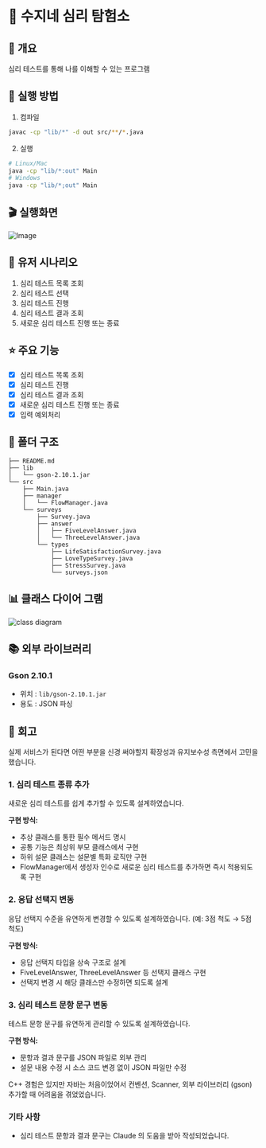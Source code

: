 # 🧭 수지네 심리 탐험소
## 📝 개요
심리 테스트를 통해 나를 이해할 수 있는 프로그램

## 🚀 실행 방법
1. 컴파일
```bash
javac -cp "lib/*" -d out src/**/*.java
```
2. 실행
```bash
# Linux/Mac
java -cp "lib/*:out" Main
# Windows
java -cp "lib/*;out" Main
```
## 🎬 실행화면
![Image](https://github.com/user-attachments/assets/3c09ef72-4751-4c82-a9a2-8900404de295)

## 👥 유저 시나리오

1. 심리 테스트 목록 조회
2. 심리 테스트 선택
3. 심리 테스트 진행
4. 심리 테스트 결과 조회
5. 새로운 심리 테스트 진행 또는 종료

## ⭐ 주요 기능
- [x] 심리 테스트 목록 조회
- [x] 심리 테스트 진행
- [x] 심리 테스트 결과 조회
- [x] 새로운 심리 테스트 진행 또는 종료
- [x] 입력 예외처리

## 📁 폴더 구조
```
├── README.md
├── lib
│   └── gson-2.10.1.jar
└── src
    ├── Main.java
    ├── manager
    │   └── FlowManager.java
    └── surveys
        ├── Survey.java
        ├── answer
        │   ├── FiveLevelAnswer.java
        │   └── ThreeLevelAnswer.java
        └── types
            ├── LifeSatisfactionSurvey.java
            ├── LoveTypeSurvey.java
            ├── StressSurvey.java
            └── surveys.json
```
## 📊 클래스 다이어 그램
![class diagram](https://github.com/user-attachments/assets/b9830383-0573-43c9-a0e3-0c013f8b95c3)

## 📚 외부 라이브러리
### Gson 2.10.1
- 위치 : `lib/gson-2.10.1.jar`
- 용도 : JSON 파싱

## 💭 회고

실제 서비스가 된다면 어떤 부분을 신경 써야할지 확장성과 유지보수성 측면에서 고민을 했습니다. 

### 1. 심리 테스트 종류 추가

새로운 심리 테스트를 쉽게 추가할 수 있도록 설계하였습니다.

**구현 방식:**
- 추상 클래스를 통한 필수 메서드 명시
- 공통 기능은 최상위 부모 클래스에서 구현
- 하위 설문 클래스는 설문별 특화 로직만 구현
- FlowManager에서 생성자 인수로 새로운 심리 테스트를 추가하면 즉시 적용되도록 구현

### 2. 응답 선택지 변동

응답 선택지 수준을 유연하게 변경할 수 있도록 설계하였습니다.
(예: 3점 척도 → 5점 척도)

**구현 방식:**
- 응답 선택지 타입을 상속 구조로 설계
- FiveLevelAnswer, ThreeLevelAnswer 등 선택지 클래스 구현
- 선택지 변경 시 해당 클래스만 수정하면 되도록 설계

### 3. 심리 테스트 문항 문구 변동

테스트 문항 문구를 유연하게 관리할 수 있도록 설계하였습니다.

**구현 방식:**
- 문항과 결과 문구를 JSON 파일로 외부 관리
- 설문 내용 수정 시 소스 코드 변경 없이 JSON 파일만 수정

C++ 경험은 있지만 자바는 처음이었어서 컨벤션, Scanner, 외부 라이브러리 (gson) 추가할 때 어려움을 겪었었습니다.

### 기타 사항

- 심리 테스트 문항과 결과 문구는 Claude 의 도움을 받아 작성되었습니다.